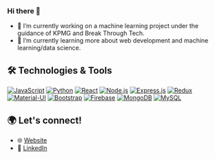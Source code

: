 ### Hi there 👋

- 🔭 I’m currently working on a machine learning project under the guidance of KPMG and Break Through Tech.
- 🌱 I’m currently learning more about web development and machine learning/data science. 
<!--
**XChen601/XChen601** is a ✨ _special_ ✨ repository because its `README.md` (this file) appears on your GitHub profile.

Here are some ideas to get you started:

- 🔭 I’m currently working on ...
- 🌱 I’m currently learning ...
- 👯 I’m looking to collaborate on ...
- 🤔 I’m looking for help with ...
- 💬 Ask me about ...
- 📫 How to reach me: ...
- 😄 Pronouns: ...
- ⚡ Fun fact: ...
-->

## 🛠️ Technologies & Tools

[![JavaScript](https://img.shields.io/badge/-JavaScript-F7DF1E?style=flat&logo=javascript&logoColor=black)](#) 
[![Python](https://img.shields.io/badge/-Python-3776AB?style=flat&logo=python&logoColor=white)](#) 
[![React](https://img.shields.io/badge/-React-61DAFB?style=flat&logo=react&logoColor=black)](#) 
[![Node.js](https://img.shields.io/badge/-Node.js-339933?style=flat&logo=node.js&logoColor=white)](#) 
[![Express.js](https://img.shields.io/badge/-Express.js-000000?style=flat&logo=express&logoColor=white)](#) 
[![Redux](https://img.shields.io/badge/-Redux-764ABC?style=flat&logo=redux&logoColor=white)](#) 
[![Material-UI](https://img.shields.io/badge/-Material_UI-0081CB?style=flat&logo=material-ui&logoColor=white)](#) 
[![Bootstrap](https://img.shields.io/badge/-Bootstrap-7952B3?style=flat&logo=bootstrap&logoColor=white)](#) 
[![Firebase](https://img.shields.io/badge/-Firebase-FFCA28?style=flat&logo=firebase&logoColor=black)](#) 
[![MongoDB](https://img.shields.io/badge/-MongoDB-47A248?style=flat&logo=mongodb&logoColor=white)](#) 
[![MySQL](https://img.shields.io/badge/-MySQL-4479A1?style=flat&logo=mysql&logoColor=white)](#)

## 🌍 Let's connect!
- 🌐 [Website](https://xchen601.github.io/personal-portfolio/#contact)
- 🏢 [LinkedIn](https://www.linkedin.com/in/xchen601/)

